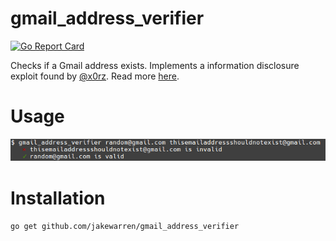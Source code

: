 # gmail_address_verifier

[![Go Report Card](https://goreportcard.com/badge/github.com/jakewarren/gmail_address_verifier)](https://goreportcard.com/report/github.com/jakewarren/gmail_address_verifier)

Checks if a Gmail address exists. Implements a information disclosure exploit found by [@x0rz](https://twitter.com/x0rz). Read more [here](https://blog.0day.rocks/abusing-gmail-to-get-previously-unlisted-e-mail-addresses-41544b62b2).

# Usage

![screenshot](usage.png)

# Installation

```go get github.com/jakewarren/gmail_address_verifier```
